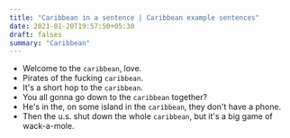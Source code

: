```yaml
---
title: "Caribbean in a sentence | Caribbean example sentences"
date: 2021-01-20T19:57:50+05:30
draft: falses
summary: "Caribbean"
---
```

- Welcome to the `caribbean`, love.
- Pirates of the fucking `caribbean`.
- It's a short hop to the `caribbean`.
- You all gonna go down to the `caribbean` together?
- He's in the, on some island in the `caribbean`, they don't have a phone.
- Then the u.s. shut down the whole `caribbean`, but it's a big game of wack-a-mole.
                 

